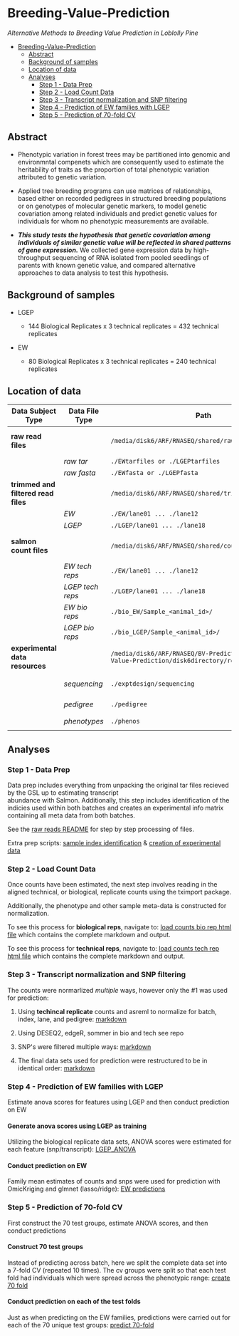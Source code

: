 # Breeding-Value-Prediction

*Alternative Methods to Breeding Value Prediction in Loblolly Pine*

- [Breeding-Value-Prediction](#breeding-value-prediction)
  * [Abstract](#abstract)
  * [Background of samples](#background-of-samples)
  * [Location of data](#location-of-data)
  * [Analyses](#analyses)
    + [Step 1 - Data Prep](#step-1---data-prep)
    + [Step 2 - Load Count Data](#step-2---load-count-data)
    + [Step 3 - Transcript normalization and SNP filtering](#step-3---transcript-normalization-and-snp-filtering)
    + [Step 4 - Prediction of EW families with LGEP](#step-4---prediction-of-ew-families-with-lgep)
    + [Step 5 - Prediction of 70-fold CV](#step-5---prediction-of-70-fold-cv)
    
## Abstract

* Phenotypic variation in forest trees may be partitioned into genomic and environmntal compenets which are consequently used to estimate the heritability of traits as the proportion of total phenotypic variation attributed to genetic variation.

* Applied tree breeding programs can use matrices of relationships, based either on recorded pedigrees in structured breeding populations or on genotypes of molecular genetic markers, to model genetic covariation among related individuals and predict genetic values for individuals for whom no phenotypic measurements are available. 

* ***This study tests the hypothesis that genetic covariation among individuals of similar genetic value will be reflected in shared patterns of gene expression.*** We collected gene expression data by high-throughput sequencing of RNA isolated from pooled seedlings of parents with known genetic value, and compared alternative approaches to data analysis to test this hypothesis.

## Background of samples

* LGEP
   
   - 144 Biological Replicates x 3 technical replicates = 432 technical replicates

* EW

   - 80 Biological Replicates x 3 technical replicates = 240 technical replicates

## Location of data

Data Subject Type | Data File Type | Path | Notes
--- | --- | --- | ---
**raw read files**  | | `/media/disk6/ARF/RNASEQ/shared/rawreads/86kSalmon` | Raw files returned from GSL
| | *raw tar* | `./EWtarfiles or ./LGEPtarfiles`
| | *raw fasta* | `./EWfasta or ./LGEPfasta` 
**trimmed and filtered read files** | |`/media/disk6/ARF/RNASEQ/shared/trimmedfiltreads/86k` | Files post trim & adapater removal
|  |*EW* | `./EW/lane01 ... ./lane12` | 
|  |*LGEP* | `./LGEP/lane01 ... ./lane18` | 
**salmon count files** | |`/media/disk6/ARF/RNASEQ/shared/counts/86kSalmon` | Direcotries containing quant.sf files
|  |*EW tech reps* | `./EW/lane01 ... ./lane12` | 
|  |*LGEP tech reps* | `./LGEP/lane01 ... ./lane18` |
|  |*EW bio reps* | `./bio_EW/Sample_<animal_id>/` | 
|  |*LGEP bio reps* | `./bio_LGEP/Sample_<animal_id>/` | 
**experimental data resources**  | | `/media/disk6/ARF/RNASEQ/BV-Prediction/Breeding-Value-Prediction/disk6directory/resources` | Experiment information
|  |*sequencing* | `./exptdesign/sequencing` | `./EWtarfiles or ./LGEPtarfiles`
|  |*pedigree* | `./pedigree` | `./EWfasta or ./LGEPfasta`
|  |*phenotypes* | `./phenos` | `./EWfasta or ./LGEPfasta`


## Analyses

### Step 1 - Data Prep

   Data prep includes everything from unpacking the original tar files recieved by the GSL up to estimating transcript               
      abundance with Salmon. Additionally, this step includes identification of the indicies used within both batches and creates an experimental info matrix containing all meta data from both batches.
      
   See the [raw reads README](http://htmlpreview.github.com/?https://github.com/arfesta/Breeding-Value-Prediction/blob/master/disk6directory/rawreads/012718raw_data_processing.html) for step by step processing of files.  
   
  Extra prep scripts: [sample index identification](http://htmlpreview.github.com/?https://github.com/arfesta/Breeding-Value-Prediction/blob/master/disk6directory/analyses/step1.data_prep/identify_index_used.ouput.html) & [creation of experimental data](http://htmlpreview.github.com/?https://github.com/arfesta/Breeding-Value-Prediction/blob/master/disk6directory/analyses/step1.data_prep/create_expt_data.html)

### Step 2 - Load Count Data
      
   Once counts have been estimated, the next step involves reading in the aligned technical, or biological, replicate counts using the tximport package.
      
   Additionally, the phenotype and other sample meta-data is constructed for normalization.
   
   To see this process for **biological reps**, navigate to: [load counts bio rep html file](http://htmlpreview.github.com/?https://github.com/arfesta/Breeding-Value-Prediction/blob/master/disk6directory/analyses/step2.loadcounts/load.counts.html) which contains the complete markdown and output.

   To see this process for **technical reps**, navigate to: [load counts tech rep html file](http://htmlpreview.github.com/?https://github.com/arfesta/Breeding-Value-Prediction/blob/master/disk6directory/analyses/step2.loadcounts/load.counts_techreps.html) which contains the complete markdown and output.

### Step 3 - Transcript normalization and SNP filtering

The counts were normarlized *multiple* ways, however only the #1 was used for prediction:

  1.  Using **techincal replicate** counts and asreml to normalize for batch, index, lane, and pedigree: [markdown](http://htmlpreview.github.com/?https://github.com/arfesta/Breeding-Value-Prediction/blob/master/disk6directory/analyses/step3.normalization/Step3_LMM_animal.html)
  
  2.  Using DESEQ2, edgeR, sommer in bio and tech see repo
  
  3. SNP's were filtered multiple ways: [markdown](http://htmlpreview.github.com/?https://github.com/arfesta/Breeding-Value-Prediction/blob/master/disk6directory/analyses/step3.normalization/snp_filtering.html)
  
  4. The final data sets used for prediction were restructured to be in identical order: [markdown](http://htmlpreview.github.com/?https://github.com/arfesta/Breeding-Value-Prediction/blob/master/disk6directory/analyses/step4.prediction/step1_data_restructure.html)
  

### Step 4 - Prediction of EW families with LGEP

 Estimate anova scores for features using LGEP and then conduct prediction on EW

#### Generate anova scores using LGEP as training

  Utilizing the biological replicate data sets, ANOVA scores were estimated for each feature (snp/transcript): [LGEP_ANOVA](http://htmlpreview.github.com/?https://github.com/arfesta/Breeding-Value-Prediction/blob/master/disk6directory/analyses/step4.prediction/step2_lgep.vs.ew_anova.html)
  
#### Conduct prediction on EW

   Family mean estimates of counts and snps were used for prediction with OmicKriging and glmnet (lasso/ridge): [EW predictions](http://htmlpreview.github.com/?https://github.com/arfesta/Breeding-Value-Prediction/blob/master/disk6directory/analyses/step4.prediction/step3_lgep.vs.ew_pred.html)
  
### Step 5 - Prediction of 70-fold CV

 First construct the 70 test groups, estimate ANOVA scores, and then conduct predictions

#### Construct 70 test groups

 Instead of predicting across batch, here we split the complete data set into a 7-fold CV (repeated 10 times).  The cv groups were split so that each test fold had individuals which were spread across the phenotypic range: [create 70 fold](http://htmlpreview.github.com/?https://github.com/arfesta/Breeding-Value-Prediction/blob/master/disk6directory/analyses/step4.prediction/step4_create_70fold.html)
 
#### Conduct prediction on each of the test folds

Just as when predicting on the EW families, predictions were carried out for each of the 70 unique test groups: [predict 70-fold](https://github.com/arfesta/Breeding-Value-Prediction/blob/master/disk6directory/analyses/step4.prediction/step5_cv.70.predictions.Rmd)
  
 
 
